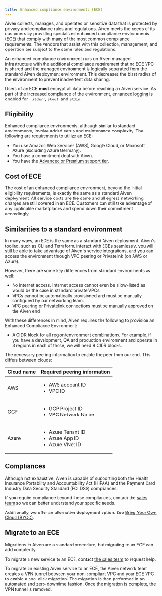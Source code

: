 ```yaml
---
title: Enhanced compliance environments (ECE)
---
```


Aiven collects, manages, and operates on sensitive data that is protected by privacy and compliance rules and regulations. Aiven meets the needs of its customers by providing specialized enhanced compliance environments (ECE) that comply with many of the most common compliance requirements.
The vendors that assist with this collection, management, and operation are subject to the same rules and regulations.

An enhanced compliance environment runs on Aiven managed
infrastructure with the additional compliance requirement that no ECE
VPC is shared and the managed environment is logically separated from
the standard Aiven deployment environment. This decreases the blast
radius of the environment to prevent inadvertent data sharing.

<!-- vale off -->
Users of an ECE **must** encrypt all data before reaching
an Aiven service. As part of the increased compliance of the
environment, enhanced logging is enabled for - `stderr`, `stout`, and
`stdin`.
<!-- vale on -->

## Eligibility

Enhanced compliance environments, although similar to standard
environments, involve added setup and maintenance complexity. The
following are requirements to utilize an ECE:

-   You use Amazon Web Services (AWS), Google Cloud, or Microsoft Azure (excluding
    Azure Germany).
-   You have a commitment deal with Aiven.
-   You have the [Advanced or Premium support tier](/docs/platform/howto/support).

## Cost of ECE

The cost of an enhanced compliance environment, beyond the initial
eligibility requirements, is exactly the same as a standard Aiven
deployment. All service costs are the same and all egress networking
charges are still covered in an ECE. Customers can still take advantage
of any applicable marketplaces and spend down their commitment
accordingly.

## Similarities to a standard environment

In many ways, an ECE is the same as a standard Aiven deployment.
Aiven's tooling, such as [CLI](/docs/tools/cli) and [Terraform](/docs/tools/terraform),
interact with ECEs seamlessly, you will still be able to take advantage of Aiven's
service integrations, and you can access the environment
through VPC peering or Privatelink (on AWS or Azure).

However, there are some key differences from standard environments as
well:

- No internet access. Internet access cannot even be allow-listed as
  would be the case in standard private VPCs
- VPCs cannot be automatically provisioned and must be manually
  configured by our networking team.
- VPC peering or Privatelink connections must be manually approved on
  the Aiven end

With these differences in mind, Aiven requires the following to
provision an Enhanced Compliance Environment:

- A CIDR block for all region/environment combinations. For example,
  if you have a development, QA and production environment and operate
  in 3 regions in each of those, we will need 9 CIDR blocks.

The necessary peering information to enable the peer from our end. This
differs between clouds:

| Cloud name |                           Required peering information                           |
|------------|----------------------------------------------------------------------------------|
| AWS        | <ul><li>AWS account ID</li><li>VPC ID</li></ul>                                  |
| GCP        | <ul><li>GCP Project ID</li><li>VPC Network Name</li></ul>                        |
| Azure      | <ul> <li>Azure Tenant ID</li> <li>Azure App ID</li> <li>Azure VNet ID</li> </ul> |

## Compliances

Although not exhaustive, Aiven is capable of supporting both the Health
Insurance Portability and Accountability Act (HIPAA) and the Payment
Card Industry Data Security Standard (PCI DSS) compliances.

If you require compliance beyond these compliances, contact the [sales
team](mailto:sales@aiven.io) so we can better understand your specific needs.

Additionally, we offer an alternative deployment option. See
[Bring Your Own Cloud (BYOC)](/docs/platform/concepts/byoc).

## Migrate to an ECE

Migrations to Aiven are a standard procedure, but migrating
to an ECE can add complexity.

To migrate a new service to an ECE, contact [the sales team](mailto:sales@aiven.io)
to request help.

To migrate an existing Aiven service to an ECE, the Aiven network team creates a VPN
tunnel between your non-compliant VPC and your ECE VPC to enable a one-click migration.
The migration is then performed in an automated and zero-downtime fashion.
Once the migration is complete, the VPN tunnel is removed.
